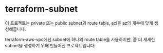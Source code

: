 # terraform-subnet

이 프로젝트는 private 또는 public subnet과 route table, acl을 az의 개수에 맞게 생성해줍니다.

terraform-aws-vpc에선 subnet에 하나의 route table을 사용하지만, 좀 더 세세한 subnet을 생성하기 위해 만들어진 프로젝트입니다.
